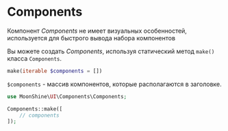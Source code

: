 # Components

Компонент *Components* не имеет визуальных особенностей, используется для быстрого вывода набора компонентов

Вы можете создать *Components*, используя статический метод `make()` класса `Components`.

```php
make(iterable $components = [])
```

`$components` - массив компонентов, которые располагаются в заголовке.

```php
use MoonShine\UI\Components\Components;

Components::make([
    // components
]);
```